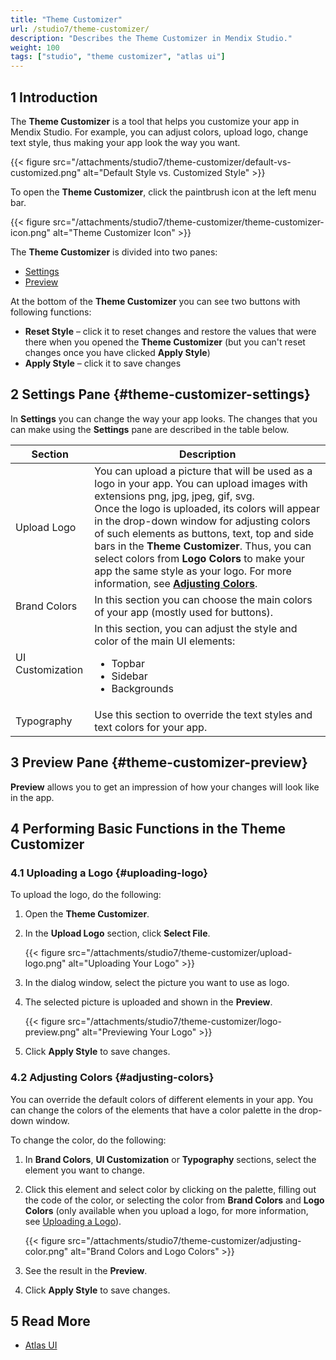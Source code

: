 ```yaml
---
title: "Theme Customizer"
url: /studio7/theme-customizer/
description: "Describes the Theme Customizer in Mendix Studio."
weight: 100
tags: ["studio", "theme customizer", "atlas ui"]
---
```


## 1 Introduction 

The **Theme Customizer** is a tool that helps you customize your app in Mendix Studio. For example, you can adjust colors, upload logo, change text style, thus making your app look the way you want.

{{< figure src="/attachments/studio7/theme-customizer/default-vs-customized.png" alt="Default Style vs. Customized Style" >}}

To open the **Theme Customizer**, click the paintbrush icon at the left menu bar. 

{{< figure src="/attachments/studio7/theme-customizer/theme-customizer-icon.png" alt="Theme Customizer Icon" >}}

The **Theme Customizer** is divided into two panes:

* [Settings](#theme-customizer-settings) 
* [Preview](#theme-customizer-preview)

At the bottom of the **Theme Customizer** you can see two buttons with following functions: 

* **Reset Style** – click it to reset changes and restore the values that were there when you opened the **Theme Customizer** (but you can't reset changes once you have clicked **Apply Style**)
* **Apply Style** – click it to save changes

## 2 Settings Pane {#theme-customizer-settings}

In **Settings** you can change the way your app looks. The changes that you can make using the **Settings** pane are described in the table below. 

| Section          | Description                                                  |
| ---------------- | ------------------------------------------------------------ |
| Upload Logo      | You can upload a picture that will be used as a logo in your app. You can upload  images with extensions png, jpg, jpeg, gif, svg. <br />Once the logo is uploaded, its colors will appear in the drop-down window for adjusting colors of such elements as buttons, text, top and side bars in the **Theme Customizer**. Thus, you can select colors from **Logo Colors** to make your app the same style as your logo. For more information, see [**Adjusting Colors**](#adjusting-colors). |
| Brand Colors     | In this section you can choose the main colors of your app (mostly used for buttons). |
| UI Customization | In this section, you can adjust the style and color of the main UI elements: <ul><li>Topbar</li><li>Sidebar</li><li>Backgrounds</li></ul> |
| Typography       | Use this section to override the text styles and text colors for your app. |

## 3 Preview Pane {#theme-customizer-preview}

**Preview** allows you to get an impression of how your changes will look like in the app. 

## 4 Performing Basic Functions in the Theme Customizer

### 4.1 Uploading a Logo {#uploading-logo}

To upload the logo, do the following: 

1. Open the **Theme Customizer**.
2. In the **Upload Logo** section, click **Select File**.

    {{< figure src="/attachments/studio7/theme-customizer/upload-logo.png" alt="Uploading Your Logo" >}}

3. In the dialog window, select the picture you want to use as logo.
4. The selected picture is uploaded and shown in the **Preview**. 

    {{< figure src="/attachments/studio7/theme-customizer/logo-preview.png" alt="Previewing Your Logo" >}}

5. Click **Apply Style** to save changes.

### 4.2 Adjusting Colors {#adjusting-colors}

You can override the default colors of different elements in your app. You can change the colors of the elements that have a color palette in the drop-down window. 

To change the color, do the following:

1. In **Brand Colors**, **UI Customization** or **Typography** sections, select the element you want to change.
2. Click this element and select color by clicking on the palette, filling out the code of the color, or selecting the color from **Brand Colors** and **Logo Colors** (only available when you upload a logo, for more information, see [Uploading a Logo](#uploading-logo)).

    {{< figure src="/attachments/studio7/theme-customizer/adjusting-color.png" alt="Brand Colors and Logo Colors" >}}

3. See the result in the **Preview**.
4. Click **Apply Style** to save changes. 

## 5 Read More

* [Atlas UI](/howto/front-end/atlas-ui/)
